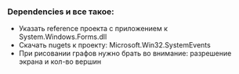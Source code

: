 ﻿### Dependencies и все такое:
- Указать reference проекта с приложением к System.Windows.Forms.dll 
- Скачать nugets к проекту: Microsoft.Win32.SystemEvents
- При рисовании графов нужно брать во внимание: разрешение экрана и кол-во вершин